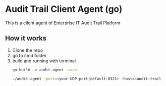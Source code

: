 # Audit Trail Client Agent (go)
This is a client agent of Enterprise IT Audit Trail Platform

## How it works
1. Clone the repo
2. go to cmd folder
3. build and running with terminal
    ```bash
    go build -o audit-agent -race

    ./audit-agent -port=<your-UDP-port|default:8321> -host=<audit-trail-host> -key=<your-audit-trail-key> -secret=<your-audit-trail-secret> -name=<your-service-name> -max_in_flight=<setup_max_in_flight_request> -time_in_flight=<setup_time_limit_in_second> -timeout=<audit-trail-timeout> -client_spawn=<audit-trail_client_spawn>
    ```